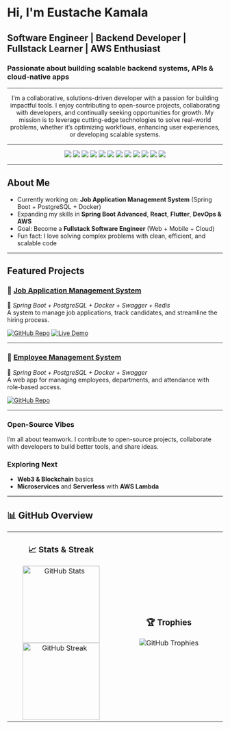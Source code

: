 # Hi, I'm **Eustache Kamala**  
## Software Engineer | Backend Developer | Fullstack Learner | AWS Enthusiast
### Passionate about building **scalable backend systems, APIs & cloud-native apps**
<div align="center">

---

<p>
I’m a collaborative, solutions-driven developer with a passion for building impactful tools.  
I enjoy contributing to open-source projects, collaborating with developers, and continually seeking opportunities for growth.  
My mission is to leverage cutting-edge technologies to solve real-world problems,  whether it’s optimizing workflows, enhancing user experiences, or developing scalable systems.  
</p>

---

<!-- Tech Stack Badges -->
<p>
  <img src="https://img.shields.io/badge/Code-Java-red?style=for-the-badge&logo=java&logoColor=white" />
  <img src="https://img.shields.io/badge/Backend-SpringBoot-green?style=for-the-badge&logo=springboot&logoColor=white" />
  <img src="https://img.shields.io/badge/Database-PostgreSQL-blue?style=for-the-badge&logo=postgresql&logoColor=white" />
  <img src="https://img.shields.io/badge/Cloud-Docker-2496ED?style=for-the-badge&logo=docker&logoColor=white" />
  <img src="https://img.shields.io/badge/UI-React-61DAFB?style=for-the-badge&logo=react&logoColor=black" />
  <img src="https://img.shields.io/badge/UI-Flutter-02569B?style=for-the-badge&logo=flutter&logoColor=white" />
  <img src="https://img.shields.io/badge/Styling-TailwindCSS-38B2AC?style=for-the-badge&logo=tailwindcss&logoColor=white" />
  <img src="https://img.shields.io/badge/Language-TypeScript-3178C6?style=for-the-badge&logo=typescript&logoColor=white" />
  <img src="https://img.shields.io/badge/Tools-Postman-FF6C37?style=for-the-badge&logo=postman&logoColor=white" />
  <img src="https://img.shields.io/badge/CI/CD-Jenkins-D24939?style=for-the-badge&logo=jenkins&logoColor=white" />
  <img src="https://img.shields.io/badge/Cloud-AWS-FF9900?style=for-the-badge&logo=amazonaws&logoColor=white" />
  <img src="https://img.shields.io/badge/OS-Linux-FCC624?style=for-the-badge&logo=linux&logoColor=black" />
</p>

</div>

---

## About Me  

- Currently working on: **Job Application Management System** (Spring Boot + PostgreSQL + Docker)  
- Expanding my skills in **Spring Boot Advanced**, **React**, **Flutter**, **DevOps & AWS**  
- Goal: Become a **Fullstack Software Engineer** (Web + Mobile + Cloud)  
- Fun fact: I love solving complex problems with clean, efficient, and scalable code  
  

---

## Featured Projects  

### 📂 [Job Application Management System](https://github.com/Eustachekamala/JobApplicationManagement)  
🔹 *Spring Boot + PostgreSQL + Docker + Swagger + Redis*  
A system to manage job applications, track candidates, and streamline the hiring process.

[![GitHub Repo](https://img.shields.io/badge/Repo-000?style=for-the-badge&logo=github&logoColor=white)](https://github.com/Eustachekamala/JobApplicationManagement) [![Live Demo](https://img.shields.io/badge/Demo-0A66C2?style=for-the-badge&logo=vercel&logoColor=white)](https://job-application-management-system-latest-qvm4.onrender.com/swagger-ui/index.html)  

---

### 📂 [Employee Management System](https://github.com/Eustachekamala/EMS)  
🔹 *Spring Boot + PostgreSQL + Docker + Swagger*  
A web app for managing employees, departments, and attendance with role-based access.

[![GitHub Repo](https://img.shields.io/badge/Repo-000?style=for-the-badge&logo=github&logoColor=white)](https://github.com/Eustachekamala/EMS)  

---

### Open-Source Vibes
I’m all about teamwork. I contribute to open-source projects, collaborate with developers to build better tools, and share ideas.

### Exploring Next
- **Web3 & Blockchain** basics  
- **Microservices** and **Serverless** with **AWS Lambda**

---

## 📊 GitHub Overview  

<table align="center">
<tr>
<td align="center" width="50%">
  
  ### 📈 Stats & Streak  
  <img src="https://github-readme-stats.vercel.app/api?username=eustachekamala&theme=dark&hide_border=false&include_all_commits=false&count_private=false" height="180" alt="GitHub Stats" />
  <img src="https://github-readme-streak-stats.herokuapp.com/?user=eustachekamala&theme=dark&hide_border=false" height="180" alt="GitHub Streak" />
  
</td>
<td align="center" width="50%">
  
  ### 🏆 Trophies  
  <img src="https://github-profile-trophy.vercel.app/?username=eustachekamala&theme=radical&no-frame=false&no-bg=false&margin-w=4" alt="GitHub Trophies" />
  
</td>
</tr>
</table>



